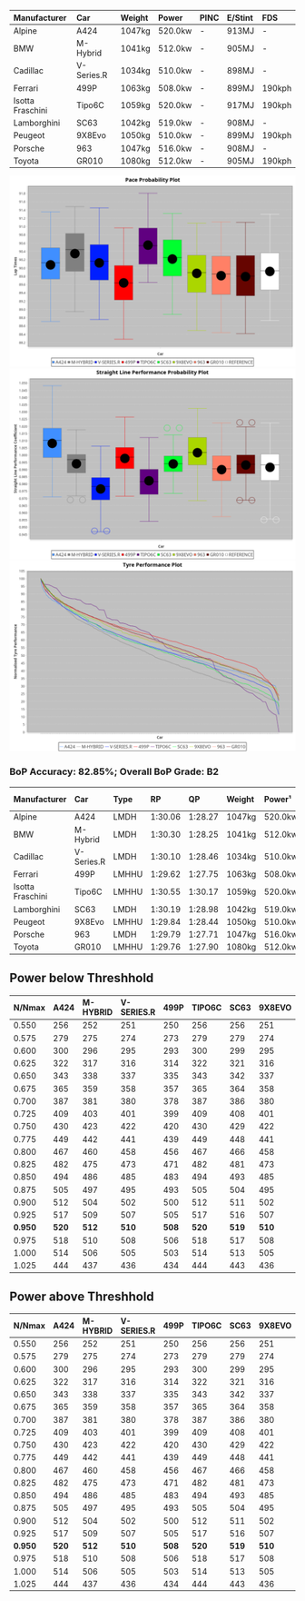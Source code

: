 | Manufacturer     | Car        | Weight | Power   | PINC    | E/Stint | FDS     |
|:-|:-|:-|:-|:-|:-|:-|
| Alpine           | A424       | 1047kg | 520.0kw |    -    | 913MJ   |    -    |
| BMW              | M-Hybrid   | 1041kg | 512.0kw |    -    | 905MJ   |    -    |
| Cadillac         | V-Series.R | 1034kg | 510.0kw |    -    | 898MJ   |    -    |
| Ferrari          | 499P       | 1063kg | 508.0kw |    -    | 899MJ   | 190kph  |
| Isotta Fraschini | Tipo6C     | 1059kg | 520.0kw |    -    | 917MJ   | 190kph  |
| Lamborghini      | SC63       | 1042kg | 519.0kw |    -    | 908MJ   |    -    |
| Peugeot          | 9X8Evo     | 1050kg | 510.0kw |    -    | 899MJ   | 190kph  |
| Porsche          | 963        | 1047kg | 516.0kw |    -    | 908MJ   |    -    |
| Toyota           | GR010      | 1080kg | 512.0kw |    -    | 905MJ   | 190kph  |

![PACECHART](./IMG/CUSTOM.png)
![STRAIGHTLINEPERFORMANCECHART](./IMG/CUSTOM_sp.png)
![TYREPERFORMANCECHART](./IMG/CUSTOM_tw.png)

### BoP Accuracy: 82.85%; Overall BoP Grade: B2
| Manufacturer     | Car        | Type  | RP      | QP      | Weight | Power¹  | Threshhold | PINC    | Power²   | E/Stint | AVG Vmax  | FDS     | RDLC | L/Stint | BOP-Grade | Model Accuracy | Model Points | Match% | SimDiff |
|:-|:-|:-|:-|:-|:-|:-|:-|:-|:-|:-|:-|:-|:-|:-|:-|:-|:-|:-|:-|
| Alpine           | A424       | LMDH  | 1:30.06 | 1:28.27 | 1047kg | 520.0kw | 210.0kph   |    -    | 520.00kw |  913MJ  | 325.42kph |    -    | 1.00 | 40      | ~A1       | 99.61%         | 762          | 96.73% | #       |
| BMW              | M-Hybrid   | LMDH  | 1:30.30 | 1:28.25 | 1041kg | 512.0kw | 210.0kph   |    -    | 512.00kw |  905MJ  | 322.39kph |    -    | 1.01 | 40      | +B1       | 100.00%        | 1826         | 87.27% | #       |
| Cadillac         | V-Series.R | LMDH  | 1:30.10 | 1:28.46 | 1034kg | 510.0kw | 210.0kph   |    -    | 510.00kw |  898MJ  | 319.78kph |    -    | 1.02 | 40      | ~A1       | 99.00%         | 3184         | 96.09% | ±0.64s  |
| Ferrari          | 499P       | LMHHU | 1:29.62 | 1:27.75 | 1063kg | 508.0kw | 210.0kph   |    -    | 508.00kw |  899MJ  | 321.40kph | 190kph  | 1.03 | 40      | -C1       | 98.07%         | 3550         | 78.77% | ±0.56s  |
| Isotta Fraschini | Tipo6C     | LMHHU | 1:30.55 | 1:30.17 | 1059kg | 520.0kw | 210.0kph   |    -    | 520.00kw |  917MJ  | 320.61kph | 190kph  | 1.05 | 40      | +Ω1       | 96.81%         | 91           | 34.29% | #       |
| Lamborghini      | SC63       | LMDH  | 1:30.19 | 1:28.98 | 1042kg | 519.0kw | 210.0kph   |    -    | 519.00kw |  908MJ  | 322.89kph |    -    | 1.04 | 40      | +A2       | 100.00%        | 529          | 90.78% | #       |
| Peugeot          | 9X8Evo     | LMHHU | 1:29.84 | 1:28.44 | 1050kg | 510.0kw | 210.0kph   |    -    | 510.00kw |  899MJ  | 323.07kph | 190kph  | 1.00 | 40      | -B1       | 99.21%         | 377          | 88.20% | #       |
| Porsche          | 963        | LMDH  | 1:29.79 | 1:27.71 | 1047kg | 516.0kw | 210.0kph   |    -    | 516.00kw |  908MJ  | 322.02kph |    -    | 1.01 | 40      | -B1       | 99.96%         | 10176        | 87.37% | ±0.53s  |
| Toyota           | GR010      | LMHHU | 1:29.76 | 1:27.90 | 1080kg | 512.0kw | 210.0kph   |    -    | 512.00kw |  905MJ  | 319.99kph | 190kph  | 1.01 | 40      | -B1       | 99.95%         | 5509         | 86.17% | ±0.54s  |

## Power below Threshhold
| N/Nmax    | A424    | M-HYBRID | V-SERIES.R | 499P    | TIPO6C  | SC63    | 9X8EVO  | 963     | GR010   |
|:-|:-|:-|:-|:-|:-|:-|:-|:-|:-|
|  0.550    |  256    |  252     |  251       |  250    |  256    |  256    |  251    |  254    |  252    |
|  0.575    |  279    |  275     |  274       |  273    |  279    |  279    |  274    |  277    |  275    |
|  0.600    |  300    |  296     |  295       |  293    |  300    |  299    |  295    |  298    |  296    |
|  0.625    |  322    |  317     |  316       |  314    |  322    |  321    |  316    |  319    |  317    |
|  0.650    |  343    |  338     |  337       |  335    |  343    |  342    |  337    |  340    |  338    |
|  0.675    |  365    |  359     |  358       |  357    |  365    |  364    |  358    |  362    |  359    |
|  0.700    |  387    |  381     |  380       |  378    |  387    |  386    |  380    |  384    |  381    |
|  0.725    |  409    |  403     |  401       |  399    |  409    |  408    |  401    |  406    |  403    |
|  0.750    |  430    |  423     |  422       |  420    |  430    |  429    |  422    |  427    |  423    |
|  0.775    |  449    |  442     |  441       |  439    |  449    |  448    |  441    |  446    |  442    |
|  0.800    |  467    |  460     |  458       |  456    |  467    |  466    |  458    |  463    |  460    |
|  0.825    |  482    |  475     |  473       |  471    |  482    |  481    |  473    |  478    |  475    |
|  0.850    |  494    |  486     |  485       |  483    |  494    |  493    |  485    |  490    |  486    |
|  0.875    |  505    |  497     |  495       |  493    |  505    |  504    |  495    |  501    |  497    |
|  0.900    |  512    |  504     |  502       |  500    |  512    |  511    |  502    |  508    |  504    |
|  0.925    |  517    |  509     |  507       |  505    |  517    |  516    |  507    |  513    |  509    |
| **0.950** | **520** | **512**  | **510**    | **508** | **520** | **519** | **510** | **516** | **512** |
|  0.975    |  518    |  510     |  508       |  506    |  518    |  517    |  508    |  514    |  510    |
|  1.000    |  514    |  506     |  505       |  503    |  514    |  513    |  505    |  510    |  506    |
|  1.025    |  444    |  437     |  436       |  434    |  444    |  443    |  436    |  441    |  437    |

## Power above Threshhold
| N/Nmax    | A424    | M-HYBRID | V-SERIES.R | 499P    | TIPO6C  | SC63    | 9X8EVO  | 963     | GR010   |
|:-|:-|:-|:-|:-|:-|:-|:-|:-|:-|
|  0.550    |  256    |  252     |  251       |  250    |  256    |  256    |  251    |  254    |  252    |
|  0.575    |  279    |  275     |  274       |  273    |  279    |  279    |  274    |  277    |  275    |
|  0.600    |  300    |  296     |  295       |  293    |  300    |  299    |  295    |  298    |  296    |
|  0.625    |  322    |  317     |  316       |  314    |  322    |  321    |  316    |  319    |  317    |
|  0.650    |  343    |  338     |  337       |  335    |  343    |  342    |  337    |  340    |  338    |
|  0.675    |  365    |  359     |  358       |  357    |  365    |  364    |  358    |  362    |  359    |
|  0.700    |  387    |  381     |  380       |  378    |  387    |  386    |  380    |  384    |  381    |
|  0.725    |  409    |  403     |  401       |  399    |  409    |  408    |  401    |  406    |  403    |
|  0.750    |  430    |  423     |  422       |  420    |  430    |  429    |  422    |  427    |  423    |
|  0.775    |  449    |  442     |  441       |  439    |  449    |  448    |  441    |  446    |  442    |
|  0.800    |  467    |  460     |  458       |  456    |  467    |  466    |  458    |  463    |  460    |
|  0.825    |  482    |  475     |  473       |  471    |  482    |  481    |  473    |  478    |  475    |
|  0.850    |  494    |  486     |  485       |  483    |  494    |  493    |  485    |  490    |  486    |
|  0.875    |  505    |  497     |  495       |  493    |  505    |  504    |  495    |  501    |  497    |
|  0.900    |  512    |  504     |  502       |  500    |  512    |  511    |  502    |  508    |  504    |
|  0.925    |  517    |  509     |  507       |  505    |  517    |  516    |  507    |  513    |  509    |
| **0.950** | **520** | **512**  | **510**    | **508** | **520** | **519** | **510** | **516** | **512** |
|  0.975    |  518    |  510     |  508       |  506    |  518    |  517    |  508    |  514    |  510    |
|  1.000    |  514    |  506     |  505       |  503    |  514    |  513    |  505    |  510    |  506    |
|  1.025    |  444    |  437     |  436       |  434    |  444    |  443    |  436    |  441    |  437    |
